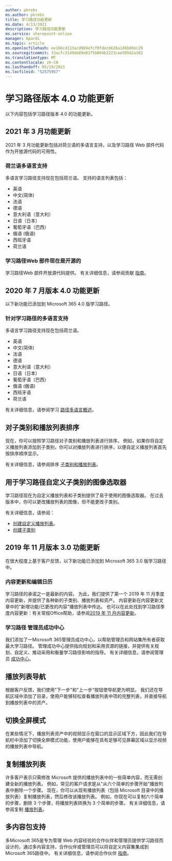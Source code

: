 ```yaml
---
author: pkrebs
ms.author: pkrebs
title: 学习路径功能更新
ms.date: 4/13/2021
description: 学习路径功能更新
ms.service: sharepoint-online
manager: bpardi
ms.topic: article
ms.openlocfilehash: ee166cd113acd969efcf0fdec6626a1d6b00ec29
ms.sourcegitcommit: 33acfc2149de89e8375b064b2223cae505d2a102
ms.translationtype: MT
ms.contentlocale: zh-CN
ms.lasthandoff: 05/19/2021
ms.locfileid: "52575957"
---
```

# <a name="learning-pathways-version-40-feature-updates"></a>学习路径版本 4.0 功能更新
以下内容包括学习路径版本 4.0 的功能更新。  

## <a name="march-2021-feature-updates"></a>2021 年 3 月功能更新
2021 年 3 月功能更新包括对荷兰语的多语言支持，以及学习路径 Web 部件代码作为开放源代码的可用性。 

### <a name="multilingual-support-for-dutch"></a>荷兰语多语言支持 
多语言学习路径支持现在包括荷兰语。 支持的语言列表包括： 
- 英语     
- 中文(简体) 
- 法语 
- 德语 
- 意大利语（意大利） 
- 日语（日本） 
- 葡萄牙语（巴西） 
- 俄语 (俄语)  
- 西班牙语
- 荷兰语 

### <a name="learning-pathways-web-part-is-now-open-source"></a>学习路径Web 部件现在是开源的
学习路径Web 部件开放源代码提供。 有关详细信息，请参阅贡献 [指南](https://github.com/pnp/custom-learning-office-365#contributions)。

## <a name="july-2020-version-40-feature-updates"></a>2020 年 7 月版本 4.0 功能更新 

以下新功能已添加到 Microsoft 365 4.0 版学习路径。 

### <a name="multilingual-support-for-learning-pathways"></a>针对学习路径的多语言支持 
多语言学习路径支持现在包括荷兰语。 
- 英语     
- 中文(简体) 
- 法语 
- 德语 
- 意大利语（意大利） 
- 日语（日本） 
- 葡萄牙语（巴西） 
- 俄语 (俄语)  
- 西班牙语
- 荷兰语 


有关详细信息，请参阅学习 [路径多语言概述](custom_overview.md)。 

## <a name="sort-subcategories-and-playlists"></a>对子类别和播放列表排序

现在，你可以按照学习路径对子类别和播放列表进行排序。 例如，如果你将自定义播放列表添加到子类别，你可以对播放列表进行排序，以便自定义播放列表首先按排序顺序显示。 

有关详细信息，请参阅排序 [子类别和播放列表](custom_sortsubplay.md)。 

## <a name="image-picker-for-learning-pathways-custom-subcategories"></a>用于学习路径自定义子类别的图像选取器 
学习路径现在为自定义播放列表和子类别提供了易于使用的图像选取器。  在过去版本中，你可以更改播放列表的图像，但不能更改子类别。  

有关详细信息，请参阅：
- [创建自定义播放列表](custom_createnewplaylist.md)。 
- [创建子类别](custom_createnewcat.md)

## <a name="november-2019-version-30-feature-updates"></a>2019 年 11 月版本 3.0 功能更新
在很大程度上基于客户反馈，以下新功能已添加到 Microsoft 365 3.0 版学习路径中。

### <a name="content-updates-and-editorial-calendar"></a>内容更新和编辑日历
学习路径的承诺之一是最新的内容。 为此，我们提供了第一个 2019 年 11 月季度内容更新，并提供了各种新的子类别、播放列表和资产。 内容更新在内容更新文章中的"新增功能/已更改的内容"播放列表中传达。 也可以在此处找到学习路径季度内容更新：有关常规Office帮助，请参阅[2019 年 11 月内容更新](custom_contentupdates.md)。

### <a name="learning-pathways-admin-success-center"></a>学习路径 管理员成功中心
我们添加了一Microsoft 365管理员成功中心，以帮助管理员和网站集所有者获取最大学习路径。 管理成功中心提供指向规划和采用资源的链接，并提供有关规划、自定义、推动采用和衡量学习路径影响的指导。 有关详细信息，请参阅管理员 [成功中心](custom_successcenter.md)。

## <a name="playlist-navigation"></a>播放列表导航
根据客户反馈，我们使用"下一步"和"上一步"按钮使导航更为明显。 我们还在导航区域中添加了目录，使用户能够轻松查看播放列表中项的完整列表，并直接导航到播放列表中的资产。

## <a name="toggle-full-screen-mode"></a>切换全屏模式
在某些情况下，播放列表资产中的视频显示在窗口的显示区域下方，因此我们在导航栏中添加了切换全屏模式功能，使用户能够在具有足够可见屏幕区域以显示视频的播放列表中导航。

## <a name="copy-a-playlist"></a>复制播放列表
许多客户表示只需修改 Microsoft 提供的播放列表中的一些简单内容，而无需创建全新的播放列表。 例如，常见的客户请求是从"从六个简单的步骤开始"播放列表中删除一个步骤。 现在，你可以从现有播放列表（包括 Microsoft 目录中的播放列表）复制播放列表，然后修改该播放列表。 例如，你现在可以复制六个简单的步骤，删除 3 个步骤，将播放列表转换为 3 个简单的步骤。 有关详细信息，请参阅复制 [播放列表](custom_copyplaylist.md)。

## <a name="multi-content-pack-support"></a>多内容包支持
多Microsoft 365是专为管理 Web 内容经验的合作伙伴和管理员提供学习路径而设计的，通过多内容支持，合作伙伴或管理员可以将自定义内容集集成到 Microsoft 365路径中。 有关详细信息，请参阅合作伙伴 [指南](custom_partnerguide.md)。

